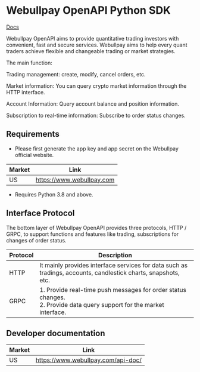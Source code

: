 # Webullpay OpenAPI Python SDK
[Docs](https://www.webullpay.com/api-doc/)


Webullpay OpenAPI aims to provide quantitative trading investors with convenient, fast and secure services. Webullpay aims to help every quant traders achieve flexible and changeable trading or market strategies.

The main function:

Trading management: create, modify, cancel orders, etc.

Market information: You can query crypto market information through the HTTP interface.

Account Information: Query account balance and position information.

Subscription to real-time information: Subscribe to order status changes.

## Requirements

- Please first generate the app key and app secret on the Webullpay official website.

| Market | Link                      |
|--------|---------------------------|
| US     | https://www.webullpay.com |

- Requires Python 3.8 and above.

## Interface Protocol

The bottom layer of Webullpay OpenAPI provides three protocols, HTTP / GRPC, to support functions and features like trading, subscriptions for changes of order status.

| Protocol    | Description                                       |
|-------|------------------------------------------|
| HTTP  | It mainly provides interface services for data such as tradings, accounts, candlestick charts, snapshots, etc.              |
| GRPC	 | 1. Provide real-time push messages for order status changes.<br/>2. Provide data query support for the market interface. |

## Developer documentation

| Market | Link                                     |
|--------|------------------------------------------|
| US     | https://www.webullpay.com/api-doc/ |
